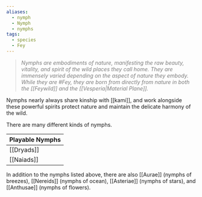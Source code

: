 ```yaml
---
aliases:
  - nymph
  - Nymph
  - nymphs
tags:
  - species
  - Fey
---
```

> *<span style="color:rgb(125, 125, 125)">Nymphs are embodiments of nature, manifesting the raw beauty, vitality, and spirit of the wild places they call home. They are immensely varied depending on the aspect of nature they embody. While they are #Fey, they are born from directly from nature in both the [[Feywild]] and the [[Vesperia|Material Plane]].</span>* 

Nymphs nearly always share kinship with [[kami]], and work alongside these powerful spirits protect nature and maintain the delicate harmony of the wild.

There are many different kinds of nymphs.

| Playable Nymphs |
| --------------- |
| [[Dryads]]      |
| [[Naiads]]      |

In addition to the nymphs listed above, there are also [[Aurae]] (nymphs of breezes), [[Nereids]] (nymphs of ocean), [[Asteriae]] (nymphs of stars), and [[Anthusae]] (nymphs of flowers).